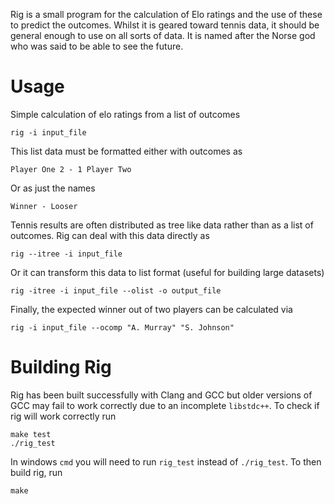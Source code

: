 Rig is a small program for the calculation of Elo ratings and the use of these to predict the outcomes.
Whilst it is geared toward tennis data, it should be general enough to use on all sorts of data.
It is named after the Norse god who was said to be able to see the future.

Usage
===
Simple calculation of elo ratings from a list of outcomes

    rig -i input_file
This list data must be formatted either with outcomes as

    Player One 2 - 1 Player Two
Or as just the names

    Winner - Looser
    
Tennis results are often distributed as tree like data rather than as a list of outcomes.
Rig can deal with this data directly as

    rig --itree -i input_file
Or it can transform this data to list format (useful for building large datasets)

    rig -itree -i input_file --olist -o output_file
Finally, the expected winner out of two players can be calculated via 

    rig -i input_file --ocomp "A. Murray" "S. Johnson"

Building Rig
===
Rig has been built successfully with Clang and GCC but older versions of GCC may fail to work correctly due to an incomplete `libstdc++`.
To check if rig will work correctly run

	make test
	./rig_test

In windows `cmd` you will need to run `rig_test` instead of `./rig_test`.
To then build rig, run

	make

